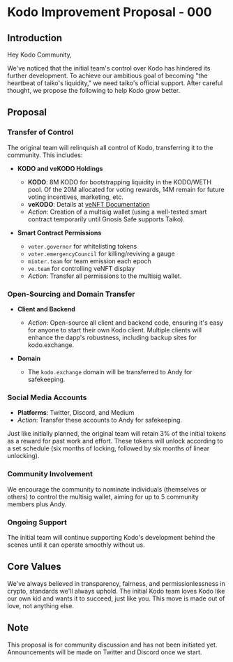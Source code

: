 # Kodo Improvement Proposal - 000

## Introduction

Hey Kodo Community,

We've noticed that the initial team's control over Kodo has hindered its further development. To achieve our ambitious goal of becoming "the heartbeat of taiko's liquidity," we need taiko's official support. After careful thought, we propose the following to help Kodo grow better.

## Proposal

### Transfer of Control

The original team will relinquish all control of Kodo, transferring it to the community. This includes:

- **KODO and veKODO Holdings**
  - **KODO**: 8M KODO for bootstrapping liquidity in the KODO/WETH pool. Of the 20M allocated for voting rewards, 14M remain for future voting incentives, marketing, etc.
  - **veKODO**: Details at [veNFT Documentation](https://github.com/kodo-exchange/contracts/blob/main/veNFT.md)
  - *Action*: Creation of a multisig wallet (using a well-tested smart contract temporarily until Gnosis Safe supports Taiko).

- **Smart Contract Permissions**
  - `voter.governor` for whitelisting tokens
  - `voter.emergencyCouncil` for killing/reviving a gauge
  - `minter.team` for team emission each epoch
  - `ve.team` for controlling veNFT display
  - *Action*: Transfer all permissions to the multisig wallet.

### Open-Sourcing and Domain Transfer

- **Client and Backend**
  - *Action*: Open-source all client and backend code, ensuring it's easy for anyone to start their own Kodo client. Multiple clients will enhance the dapp's robustness, including backup sites for kodo.exchange.

- **Domain**
  - The `kodo.exchange` domain will be transferred to Andy for safekeeping.

### Social Media Accounts

- **Platforms**: Twitter, Discord, and Medium
- *Action*: Transfer these accounts to Andy for safekeeping.

Just like initially planned, the original team will retain 3% of the initial tokens as a reward for past work and effort. These tokens will unlock according to a set schedule (six months of locking, followed by six months of linear unlocking).

### Community Involvement

We encourage the community to nominate individuals (themselves or others) to control the multisig wallet, aiming for up to 5 community members plus Andy.

### Ongoing Support

The initial team will continue supporting Kodo's development behind the scenes until it can operate smoothly without us.

## Core Values

We've always believed in transparency, fairness, and permissionlessness in crypto, standards we'll always uphold. The initial Kodo team loves Kodo like our own kid and wants it to succeed, just like you. This move is made out of love, not anything else.

## Note

This proposal is for community discussion and has not been initiated yet. Announcements will be made on Twitter and Discord once we start.